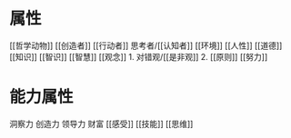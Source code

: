 # 属性
[[哲学动物]] 
[[创造者]] 
[[行动者]] 
思考者/[[认知者]]
[[环境]] 
[[人性]] 
[[道德]] 
[[知识]] 
[[智识]] 
[[智慧]] 
[[观念]] 
	1. 对错观/[[是非观]]
	2. [[原则]] 
[[努力]] 
#  能力属性
洞察力
创造力
领导力
财富
[[感受]] 
[[技能]] 
[[思维]] 
